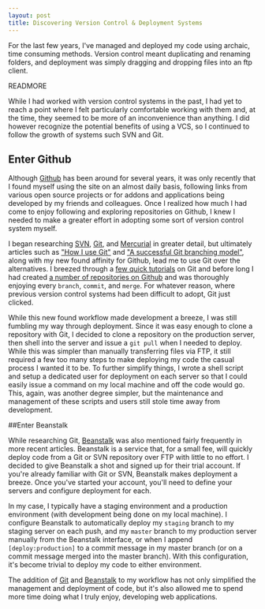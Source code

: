 ```yaml
---
layout: post
title: Discovering Version Control & Deployment Systems
---
```


For the last few years, I've managed and deployed my code using archaic, time consuming methods. Version control meant duplicating and renaming folders, and deployment was simply dragging and dropping files into an ftp client.

READMORE

While I had worked with version control systems in the past, I had yet to reach a point where I felt particularly comfortable working with them and, at the time, they seemed to be more of an inconvenience than anything. I did however recognize the potential benefits of using a VCS, so I continued to follow the growth of systems such SVN and Git.

## Enter Github

Although [Github](http://github.com) has been around for several years, it was only recently that I found myself using the site on an almost daily basis, following links from various open source projects or for addons and applications being developed by my friends and colleagues. Once I realized how much I had come to enjoy following and exploring repositories on Github, I knew I needed to make a greater effort in adopting some sort of version control system myself.

I began researching [SVN](http://subversion.tigris.org/), [Git](http://git-scm.com/), and [Mercurial](http://mercurial.selenic.com/) in greater detail, but ultimately articles such as ["How I use Git"](http://thenerdary.net/articles/entry/how_i_use_git) and ["A successful Git branching model"](http://nvie.com/posts/a-successful-git-branching-model/), along with my new found affinity for Github, lead me to use Git over the alternatives. I breezed through a [few quick tutorials](http://learn.github.com/p/intro.html) on Git and before long I had created [a number of repositories on Github](http://github.com/kevinthompson) and was thoroughly enjoying every `branch`, `commit`, and `merge`. For whatever reason, where previous version control systems had been difficult to adopt, Git just clicked.

While this new found workflow made development a breeze, I was still fumbling my way through deployment. Since it was easy enough to clone a repository with Git, I decided to clone a repository on the production server, then shell into the server and issue a `git pull` when I needed to deploy. While this was simpler than manually transferring files via FTP, it still required a few too many steps to make deploying my code the casual process I wanted it to be. To further simplify things, I wrote a shell script and setup a dedicated user for deployment on each server so that I could easily issue a command on my local machine and off the code would go. This, again, was another degree simpler, but the maintenance and management of these scripts and users still stole time away from development.

##Enter Beanstalk

While researching Git, [Beanstalk](http://bnst.lk/e3HdOt) was also mentioned fairly frequently in more recent articles. Beanstalk is a service that, for a small fee, will quickly deploy code from a Git or SVN repository over FTP with little to no effort. I decided to give Beanstalk a shot and signed up for their trial account. If you're already familiar with Git or SVN, Beanstalk makes deployment a breeze. Once you've started your account, you'll need to define your servers and configure deployment for each.

In my case, I typically have a staging environment and a production environment (with development being done on my local machine). I configure Beanstalk to automatically deploy my `staging` branch to my staging server on each push, and my `master` branch to my production server manually from the Beanstalk interface, or when I append `[deploy:production]` to a commit message in my master branch (or on a commit message merged into the master branch). With this configuration, it's become trivial to deploy my code to either environment.

The addition of [Git](http://git-scm.com/) and [Beanstalk](http://bnst.lk/e3HdOt) to my workflow has not only simplified the management and deployment of code, but it's also allowed me to spend more time doing what I truly enjoy, developing web applications.